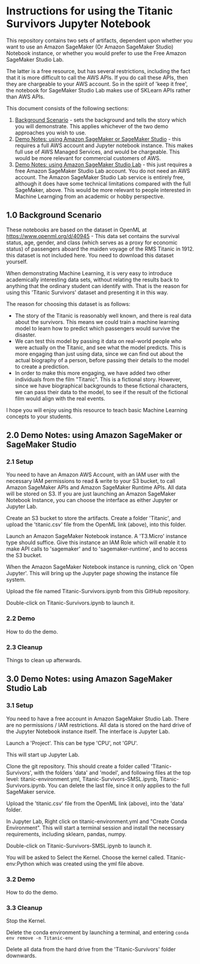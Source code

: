 # Instructions for using the Titanic Survivors Jupyter Notebook

This repository contains two sets of artifacts, dependent upon whether you want to use an Amazon SageMaker (Or Amazon SageMaker Studio) Notebook instance, 
or whether you would prefer to use the Free Amazon SageMaker Studio Lab.

The latter is a free resource, but has several restrictions, including the fact that it is more difficult to call the AWS APIs. 
If you do call these APIs, then they are chargeable to your AWS account. So in the spirit of 'keep it free', 
the notebook for SageMaker Studio Lab makes use of SKLearn APIs rather than AWS APIs.

This document consists of the following sections:

1. [Background Scenario](#background-scenario) - sets the background and tells the story which you will demonstrate. This applies whichever of the two demo approaches you wish to use.
2. [Demo Notes: using Amazon SageMaker or SageMaker Studio](#demo-notes-using-amazon-sagemaker-or-sagemaker-studio) - this requires a full AWS account and Jupyter notebook instance. This makes full use of AWS Managed Services, and would be chargeable. This would be more relevant for commercial customers of AWS.
3. [Demo Notes: using Amazon SageMaker Studio Lab](#demo-notes-using-amazon-sagemaker-studio-lab) - this just requires a free Amazon SageMaker Studio Lab account. You do not need an AWS account. The Amazon SageMaker Studio Lab service is entirely free, although it does have some technical limitations compared with the full SageMaker, above. This would be more relevant to people interested in Machine Learnging from an academic or hobby perspective.

## 1.0 Background Scenario

These notebooks are based on the dataset in OpenML at https://www.openml.org/d/40945 - This data set contains the survival status, age, gender, and class (which serves as a proxy for economic status) of passengers aboard the maiden voyage of the RMS Titanic in 1912. this dataset is not included here. You need to download this dataset yourself.

When demonstrating Machine Learning, it is very easy to introduce academically interesting data sets, without relating the results back to anything that the ordinary student can identify with. That is the reason for using this 'Titanic Survivors' dataset and presenting it in this way. 

The reason for choosing this dataset is as follows:
- The story of the Titanic is reasonably well known, and there is real data about the survivors. This means we could train a machine learning model to learn how to predict which passengers would survive the disaster. 
- We can test this model by passing it data on real-world people who were actually on the Titanic, and see what the model predicts. This is more engaging than just using data, since we can find out about the actual biography of a person, before passing their details to the model to create a prediction.
- In order to make this more engaging, we have added two other individuals from the film "Titanic". This is a fictional story. However, since we have biographical backgrounds to these fictional characters, we can pass their data to the model, to see if the result of the fictional film would align with the real events.

I hope you will enjoy using this resource to teach basic Machine Learning concepts to your students.

## 2.0 Demo Notes: using Amazon SageMaker or SageMaker Studio

### 2.1 Setup

You need to have an Amazon AWS Account, with an IAM user with the necessary IAM permissions to read & write to your S3 bucket, to call Amazon SageMaker APIs and Amazon SageMaker Runtime APIs. All data will be stored on S3. If you are just launching an Amazon SageMaker Notebook Instance, you can choose the interface as either Jupyter or Jupyter Lab.

Create an S3 bucket to store the artifacts. Create a folder 'Titanic', and upload the 'titanic.csv' file from the OpenML link (above), into this folder.

Launch an Amazon SageMaker Notebook instance. A 'T3.Micro' instance type should suffice. Give this instance an IAM Role which will enable it to make API calls to 'sagemaker' and to 'sagemaker-runtime',  and to access the S3 bucket. 

When the Amazon SageMaker Notebook instance is running, click on 'Open Jupyter'. This will bring up the Jupyter page showing the instance file system.

Upload the file named Titanic-Survivors.ipynb from this GitHub repository.

Double-click on Titanic-Survivors.ipynb to launch it. 

### 2.2 Demo

How to do the demo.

### 2.3 Cleanup

Things to clean up afterwards.

## 3.0 Demo Notes: using Amazon SageMaker Studio Lab

### 3.1 Setup

You need to have a free account in Amazon SageMaker Studio Lab.  There are no permissions / IAM restrictions. All data is stored on the hard drive of the Jupyter Notebook instance itself. The interface is Jupyter Lab.

Launch a 'Project'. This can be type 'CPU', not 'GPU'. 

This will start up Jupyter Lab.

Clone the git repository. This should create a folder called 'Titanic-Survivors', with the folders 'data' and 'model', and following files at the top level: titanic-environment.yml, Titanic-Survivors-SMSL.ipynb, Titanic-Survivors.ipynb. You can delete the last file, since it only applies to the full SageMaker service.

Upload the 'titanic.csv' file from the OpenML link (above), into the 'data' folder.

In Jupyter Lab, Right click on titanic-environment.yml and "Create Conda Environment". This will start a terminal session and install the necessary requirements, including sklearn, pandas, numpy.

Double-click on Titanic-Survivors-SMSL.ipynb to launch it. 

You will be asked to Select the Kernel. Choose the kernel called. Titanic-env:Python which was created using the yml file above.

### 3.2 Demo

How to do the demo.

### 3.3 Cleanup

Stop the Kernel.

Delete the conda environment by launching a terminal, and entering `conda env remove -n Titanic-env`

Delete all data from the hard drive from the 'Titanic-Survivors' folder downwards.
